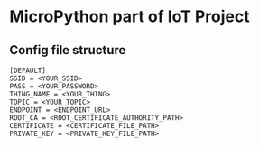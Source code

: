 # MicroPython part of IoT Project
## Config file structure
```
[DEFAULT]
SSID = <YOUR_SSID>
PASS = <YOUR_PASSWORD>
THING_NAME = <YOUR_THING>
TOPIC = <YOUR_TOPIC>
ENDPOINT = <ENDPOINT_URL>
ROOT_CA = <ROOT_CERTIFICATE_AUTHORITY_PATH>
CERTIFICATE = <CERTIFICATE_FILE_PATH>
PRIVATE_KEY = <PRIVATE_KEY_FILE_PATH>
```